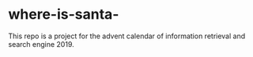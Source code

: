 # where-is-santa-
This repo is a project for the advent calendar of information retrieval and search engine 2019.
